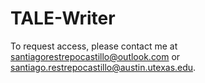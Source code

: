# TALE-Writer

To request access, please contact me at santiagorestrepocastillo@outlook.com or santiago.restrepocastillo@austin.utexas.edu.
